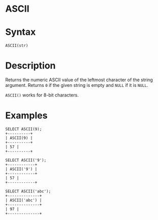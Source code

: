 # ASCII

#

# Syntax

```
ASCII(str)
```

#

# Description

Returns the numeric ASCII value of the leftmost character of the string argument. Returns `0` if the given string is empty and `NULL` if it is `NULL`.

`ASCII()` works for 8-bit characters.

#

# Examples

```
SELECT ASCII(9);
+----------+
| ASCII(9) |
+----------+
| 57 |
+----------+

SELECT ASCII('9');
+------------+
| ASCII('9') |
+------------+
| 57 |
+------------+

SELECT ASCII('abc');
+--------------+
| ASCII('abc') |
+--------------+
| 97 |
+--------------+
```